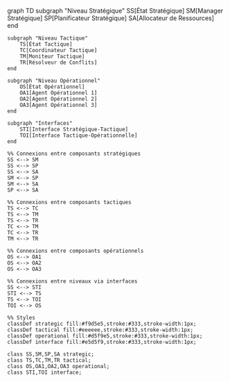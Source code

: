 graph TD
    subgraph "Niveau Stratégique"
        SS[État Stratégique]
        SM[Manager Stratégique]
        SP[Planificateur Stratégique]
        SA[Allocateur de Ressources]
    end

    subgraph "Niveau Tactique"
        TS[État Tactique]
        TC[Coordinateur Tactique]
        TM[Moniteur Tactique]
        TR[Résolveur de Conflits]
    end

    subgraph "Niveau Opérationnel"
        OS[État Opérationnel]
        OA1[Agent Opérationnel 1]
        OA2[Agent Opérationnel 2]
        OA3[Agent Opérationnel 3]
    end

    subgraph "Interfaces"
        STI[Interface Stratégique-Tactique]
        TOI[Interface Tactique-Opérationnelle]
    end

    %% Connexions entre composants stratégiques
    SS <--> SM
    SS <--> SP
    SS <--> SA
    SM <--> SP
    SM <--> SA
    SP <--> SA

    %% Connexions entre composants tactiques
    TS <--> TC
    TS <--> TM
    TS <--> TR
    TC <--> TM
    TC <--> TR
    TM <--> TR

    %% Connexions entre composants opérationnels
    OS <--> OA1
    OS <--> OA2
    OS <--> OA3

    %% Connexions entre niveaux via interfaces
    SS <--> STI
    STI <--> TS
    TS <--> TOI
    TOI <--> OS

    %% Styles
    classDef strategic fill:#f9d5e5,stroke:#333,stroke-width:1px;
    classDef tactical fill:#eeeeee,stroke:#333,stroke-width:1px;
    classDef operational fill:#d5f9e5,stroke:#333,stroke-width:1px;
    classDef interface fill:#e5d5f9,stroke:#333,stroke-width:1px;

    class SS,SM,SP,SA strategic;
    class TS,TC,TM,TR tactical;
    class OS,OA1,OA2,OA3 operational;
    class STI,TOI interface;